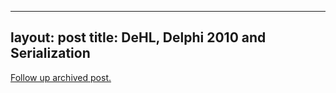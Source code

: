 
---
layout: post
title: DeHL, Delphi 2010 and Serialization
---
[Follow up archived post.](/alex.ciobanu.org/indexd0b8.html)